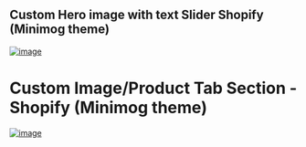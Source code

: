 
## Custom Hero image with text Slider  Shopify (Minimog theme)
[<img src="https://i.ibb.co.com/4nYX7dqr/image.png" alt="image" border="0">](https://ibb.co.com/Txb7kLf3)


# Custom Image/Product Tab Section - Shopify (Minimog theme)
[<img src="https://i.ibb.co.com/VWJQRjMc/image.png" alt="image" border="0">](https://ibb.co.com/ns6n9gQN)
